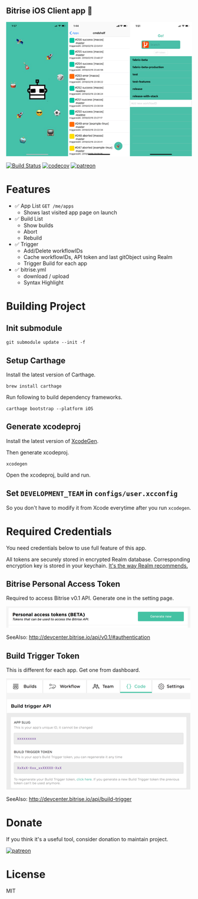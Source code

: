 Bitrise iOS Client app 🚀
---
![screen-shots.png](https://github.com/toshi0383/assets/raw/master/Bitrise-iOS/screen-shots.png)

[![Build Status](https://app.bitrise.io/app/f74e0c84d3865a2f/status.svg?token=m5WvEi3nznlg64vry5qyRA&branch=master)](https://app.bitrise.io/app/f74e0c84d3865a2f)
[![codecov](https://codecov.io/gh/toshi0383/Bitrise-iOS/branch/master/graph/badge.svg)](https://codecov.io/gh/toshi0383/Bitrise-iOS)
[![patreon](https://img.shields.io/badge/patreon-donate-yellow.svg)](https://www.patreon.com/bePatron?u=13627375)

# Features
- ✅ App List `GET /me/apps`
    + Shows last visited app page on launch
- ✅ Build List
  + Show builds
  + Abort
  + Rebuild
- ✅ Trigger
  + Add/Delete workflowIDs
  + Cache workflowIDs, API token and last gitObject using Realm
  + Trigger Build for each app
- ✅ bitrise.yml
  + download / upload
  + Syntax Highlight

# Building Project

## Init submodule

```console
git submodule update --init -f
```

## Setup Carthage

Install the latest version of Carthage.
```console
brew install carthage
```

Run following to build dependency frameworks.
```console
carthage bootstrap --platform iOS
```

## Generate xcodeproj

Install the latest version of [XcodeGen](https://github.com/yonaskolb/XcodeGen).

Then generate xcodeproj.
```console
xcodegen
```

Open the xcodeproj, build and run.

## Set `DEVELOPMENT_TEAM` in `configs/user.xcconfig`
So you don't have to modify it from Xcode everytime after you run `xcodegen`.

# Required Credentials
You need credentials below to use full feature of this app.

All tokens are securely stored in encrypted Realm database. Corresponding encryption key is stored in your keychain. [It's the way Realm recommends.](https://realm.io/docs/swift/latest/#encryption)

## Bitrise Personal Access Token
Required to access Bitrise v0.1 API. Generate one in the setting page.

![Personal Access Token](https://github.com/toshi0383/assets/raw/master/Bitrise-iOS/personal-access-token.png)

SeeAlso: http://devcenter.bitrise.io/api/v0.1/#authentication

## Build Trigger Token
This is different for each app. Get one from dashboard.

![Build Trigger Token](https://github.com/toshi0383/assets/raw/master/Bitrise-iOS/build-trigger-token.png)

SeeAlso: http://devcenter.bitrise.io/api/build-trigger

# Donate
If you think it's a useful tool, consider donation to maintain project.

[![patreon](https://img.shields.io/badge/patreon-donate-yellow.svg)](https://www.patreon.com/bePatron?u=13627375)

# License
MIT
